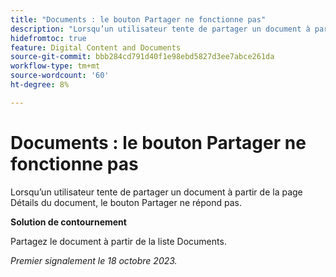 ```yaml
---
title: "Documents : le bouton Partager ne fonctionne pas"
description: "Lorsqu’un utilisateur tente de partager un document à partir de la page Détails du document, le bouton Partager ne répond pas."
hidefromtoc: true
feature: Digital Content and Documents
source-git-commit: bbb284cd791d40f1e98ebd5827d3ee7abce261da
workflow-type: tm+mt
source-wordcount: '60'
ht-degree: 8%

---
```



# Documents : le bouton Partager ne fonctionne pas

Lorsqu’un utilisateur tente de partager un document à partir de la page Détails du document, le bouton Partager ne répond pas.

**Solution de contournement**

Partagez le document à partir de la liste Documents.

_Premier signalement le 18 octobre 2023._
